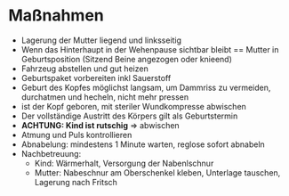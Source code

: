 # Maßnahmen
+ Lagerung der Mutter liegend und linksseitig
+ Wenn das Hinterhaupt in der Wehenpause sichtbar bleibt == Mutter in Geburtsposition (Sitzend Beine angezogen oder knieend)
+ Fahrzeug abstellen und gut heizen
+ Geburtspaket vorbereiten inkl Sauerstoff
+ Geburt des Kopfes möglichst langsam, um Dammriss zu vermeiden, durchatmen und hecheln, nicht mehr pressen
+ ist der Kopf geboren, mit steriler Wundkompresse abwischen
+ Der vollständige Austritt des Körpers gilt als Geburtstermin
+ **ACHTUNG: Kind ist rutschig** => abwischen
+ Atmung und Puls kontrollieren
+ Abnabelung: mindestens 1 Minute warten, reglose sofort abnabeln
+ Nachbetreuung:
  + Kind: Wärmerhalt, Versorgung der Nabenlschnur
  + Mutter: Nabeschnur am Oberschenkel kleben, Unterlage tauschen, Lagerung nach Fritsch
